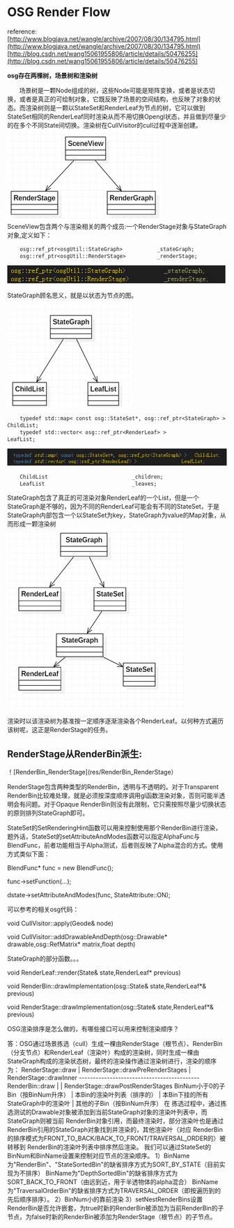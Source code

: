 # OSG Render Flow

reference:  
[http://www.blogjava.net/wangle/archive/2007/08/30/134795.html](http://www.blogjava.net/wangle/archive/2007/08/30/134795.html)  
[http://blog.csdn.net/wang15061955806/article/details/50476255](http://blog.csdn.net/wang15061955806/article/details/50476255)  


**osg存在两棵树，场景树和渲染树**

&nbsp;&nbsp; &nbsp; &nbsp; 场景树是一颗Node组成的树，这些Node可能是矩阵变换，或者是状态切换，或者是真正的可绘制对象，它既反映了场景的空间结构，也反映了对象的状态。而渲染树则是一颗以StateSet和RenderLeaf为节点的树，它可以做到StateSet相同的RenderLeaf同时渲染从而不用切换Opengl状态，并且做到尽量少的在多个不同State间切换。渲染树在CullVisitor的cull过程中逐渐创建。   
![osg_render_1.png](res/osg_render_1.png)  
SceneView包含两个与渲染相关的两个成员:一个RenderStage对象与StateGraph对象,定义如下：  
		
		osg::ref_ptr<osgUtil::StateGraph>           _stateGraph;
		osg::ref_ptr<osgUtil::RenderStage>          _renderStage;



 
![SceneView_mem.png](res/SceneView_mem.png)

StateGraph顾名思义，就是以状态为节点的图。   

![StateGraph](res/StateGraph.png)  




		typedef std::map< const osg::StateSet*, osg::ref_ptr<StateGraph> >   ChildList;
		typedef std::vector< osg::ref_ptr<RenderLeaf> >                 	 LeafList;



![stateGraph_mem.png](res/stateGraph_mem.png)

        ChildList                           _children;
        LeafList                            _leaves;



StateGraph包含了真正的可渲染对象RenderLeaf的一个List，但是一个StateGraph是不够的，因为不同的RenderLeaf可能会有不同的StateSet，于是StateGraph内部包含一个以StateSet为key，StateGraph为value的Map对象，从而形成一颗渲染树
![graphtree](res/StateGraph_tree.png)

渲染时以该渲染树为基准按一定顺序逐渐渲染各个RenderLeaf。以何种方式遍历该树呢，这正是RenderStage的任务。

## RenderStage从RenderBin派生:

！[RenderBin_RenderStage](res/RenderBin_RenderStage）

RenderStage包含两种类型的RenderBin，透明与不透明的。对于Transparent RenderBin比较难处理，就是必须按深度顺序调用gl函数渲染对象，否则可能半透明会有问题。对于Opaque RenderBin则没有此限制，它只需按照尽量少切换状态的原则排列StateGraph即可。

StateSet的SetRenderingHint函数可以用来控制使用那个RenderBin进行渲染，题外话，StateSet的setAttributeAndModes函数可以指定AlphaFunc与BlendFunc，前者功能相当于Alpha测试，后者则反映了Alpha混合的方式。使用方式类似下面：

BlendFunc* func = new BlendFunc();

func->setFunction(...);

dstate->setAttributeAndModes(func, StateAttribute::ON);

 

可以参考的相关osg代码：

void CullVisitor::apply(Geode& node)

void CullVisitor::addDrawableAndDepth(osg::Drawable* drawable,osg::RefMatrix* matrix,float depth)

StateGraph的部分函数。。。

void RenderLeaf::render(State& state,RenderLeaf* previous)

void RenderBin::drawImplementation(osg::State& state,RenderLeaf*& previous)

void RenderStage::drawImplementation(osg::State& state,RenderLeaf*& previous)



OSG渲染排序是怎么做的，有哪些接口可以用来控制渲染顺序？

答：OSG通过场景拣选（cull）生成一棵由RenderStage（根节点）、RenderBin（分支节点）和RenderLeaf（渲染叶）构成的渲染树，同时生成一棵由StateGraph构成的渲染状态树，最终的渲染操作通过渲染树进行，渲染的顺序为：
 RenderStage::draw
                          |
 RenderStage::drawPreRenderStages
                          |
 RenderStage::drawInner ------------------------------------------- RenderBin::draw
                          |                                                                                          |
 RenderStage::drawPostRenderStages                                   BinNum小于0的子Bin（按BinNum升序） 
                                                                                                                     |
                                                                                                 本Bin的渲染叶列表（排序的）
                                                                                                                     |
                                                                                                 本Bin下挂的所有StateGraph中的渲染叶
                                                                                                                      |
                                                                                                   其他的子Bin（按BinNum升序）
在 拣选过程中，通过拣选测试的Drawable对象被添加到当前StateGraph对象的渲染叶列表中，而StateGraph则被当前 RenderBin对象引用，而最终渲染时，部分渲染叶也是通过RenderBin引用的StateGraph对象找到并渲染的，其他渲染叶（对应 RenderBin的排序模式为FRONT_TO_BACK/BACK_TO_FRONT/TRAVERSAL_ORDER的）被转移到 RenderBin的渲染叶列表中排序然后渲染。
我们可以通过StateSet的BinNum和BinName设置来控制对应节点的渲染顺序。
1）BinName为"RenderBin"、"StateSortedBin"的缺省排序方式为SORT_BY_STATE（目前实现为不排序）
   BinName为"DepthSortedBin"的缺省排序方式为SORT_BACK_TO_FRONT（由远到近，用于半透物体的alpha混合）
   BinName为"TraversalOrderBin"的缺省排序方式为TRAVERSAL_ORDER（即按遍历到的先后顺序排序）。
2）BinNum小的靠前渲染
3）setNestRenderBins设置RenderBin是否允许嵌套，为true时新的RenderBin被添加为当前RenderBin的子节点，为false时新的RenderBin被添加为RenderStage（根节点）的子节点。